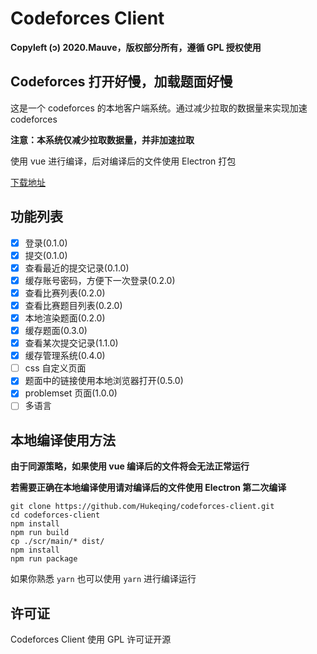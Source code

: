 # Codeforces Client

**Copyleft (ɔ) 2020.Mauve，版权部分所有，遵循 GPL 授权使用**

## Codeforces 打开好慢，加载题面好慢

这是一个 codeforces 的本地客户端系统。通过减少拉取的数据量来实现加速 codeforces 

**注意：本系统仅减少拉取数据量，并非加速拉取**

使用 vue 进行编译，后对编译后的文件使用 Electron 打包

[下载地址](https://github.com/Hukeqing/codeforces-client/releases/tag/v1.1.0)

## 功能列表
 - [x] 登录(0.1.0)
 - [x] 提交(0.1.0)
 - [x] 查看最近的提交记录(0.1.0)
 - [x] 缓存账号密码，方便下一次登录(0.2.0)
 - [x] 查看比赛列表(0.2.0)
 - [x] 查看比赛题目列表(0.2.0)
 - [x] 本地渲染题面(0.2.0)
 - [x] 缓存题面(0.3.0)
 - [x] 查看某次提交记录(1.1.0)
 - [x] 缓存管理系统(0.4.0)
 - [ ] css 自定义页面
 - [x] 题面中的链接使用本地浏览器打开(0.5.0)
 - [x] problemset 页面(1.0.0)
 - [ ] 多语言

## 本地编译使用方法
**由于同源策略，如果使用 vue 编译后的文件将会无法正常运行**

**若需要正确在本地编译使用请对编译后的文件使用 Electron 第二次编译**

```shell script
git clone https://github.com/Hukeqing/codeforces-client.git
cd codeforces-client
npm install
npm run build
cp ./scr/main/* dist/
npm install
npm run package
```

如果你熟悉 `yarn` 也可以使用 `yarn` 进行编译运行

## 许可证

Codeforces Client 使用 GPL 许可证开源
